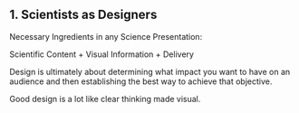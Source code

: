 ## 1. Scientists as Designers

Necessary Ingredients in any Science Presentation:

  Scientific Content + Visual Information + Delivery
  
  Design is ultimately about determining what impact you want to have on an audience and then establishing the best way to achieve that objective.
  
  Good design is a lot like clear thinking made visual.
  

